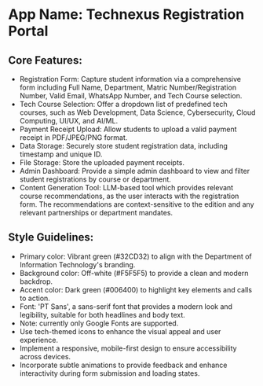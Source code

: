 # **App Name**: Technexus Registration Portal

## Core Features:

- Registration Form: Capture student information via a comprehensive form including Full Name, Department, Matric Number/Registration Number, Valid Email, WhatsApp Number, and Tech Course selection.
- Tech Course Selection: Offer a dropdown list of predefined tech courses, such as Web Development, Data Science, Cybersecurity, Cloud Computing, UI/UX, and AI/ML.
- Payment Receipt Upload: Allow students to upload a valid payment receipt in PDF/JPEG/PNG format.
- Data Storage: Securely store student registration data, including timestamp and unique ID.
- File Storage: Store the uploaded payment receipts.
- Admin Dashboard: Provide a simple admin dashboard to view and filter student registrations by course or department.
- Content Generation Tool: LLM-based tool which provides relevant course recommendations, as the user interacts with the registration form. The recommendations are context-sensitive to the edition and any relevant partnerships or department mandates.

## Style Guidelines:

- Primary color: Vibrant green (#32CD32) to align with the Department of Information Technology's branding.
- Background color: Off-white (#F5F5F5) to provide a clean and modern backdrop.
- Accent color: Dark green (#006400) to highlight key elements and calls to action.
- Font: 'PT Sans', a sans-serif font that provides a modern look and legibility, suitable for both headlines and body text.
- Note: currently only Google Fonts are supported.
- Use tech-themed icons to enhance the visual appeal and user experience.
- Implement a responsive, mobile-first design to ensure accessibility across devices.
- Incorporate subtle animations to provide feedback and enhance interactivity during form submission and loading states.